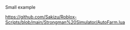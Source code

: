 Small example


https://github.com/Sakizu/Roblox-Scripts/blob/main/Strongman%20Simulator/AutoFarm.lua
